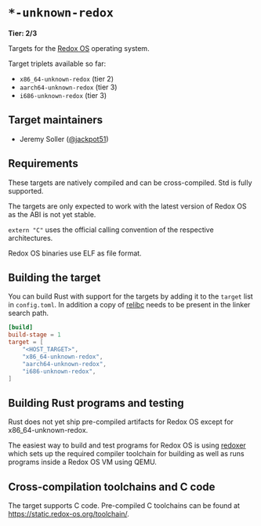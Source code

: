 # `*-unknown-redox`

**Tier: 2/3**

Targets for the [Redox OS](https://redox-os.org/) operating
system.

Target triplets available so far:

- `x86_64-unknown-redox` (tier 2)
- `aarch64-unknown-redox` (tier 3)
- `i686-unknown-redox` (tier 3)

## Target maintainers

- Jeremy Soller ([@jackpot51](https://github.com/jackpot51))

## Requirements

These targets are natively compiled and can be cross-compiled. Std is fully supported.

The targets are only expected to work with the latest version of Redox OS as the ABI is not yet stable.

`extern "C"` uses the official calling convention of the respective architectures.

Redox OS binaries use ELF as file format.

## Building the target

You can build Rust with support for the targets by adding it to the `target` list in `config.toml`. In addition a copy of [relibc] needs to be present in the linker search path.

```toml
[build]
build-stage = 1
target = [
    "<HOST_TARGET>",
    "x86_64-unknown-redox",
    "aarch64-unknown-redox",
    "i686-unknown-redox",
]
```

[relibc]: https://gitlab.redox-os.org/redox-os/relibc

## Building Rust programs and testing

Rust does not yet ship pre-compiled artifacts for Redox OS except for x86_64-unknown-redox.

The easiest way to build and test programs for Redox OS is using [redoxer](https://gitlab.redox-os.org/redox-os/redoxer) which sets up the required compiler toolchain for building as well as runs programs inside a Redox OS VM using QEMU.

## Cross-compilation toolchains and C code

The target supports C code. Pre-compiled C toolchains can be found at <https://static.redox-os.org/toolchain/>.
